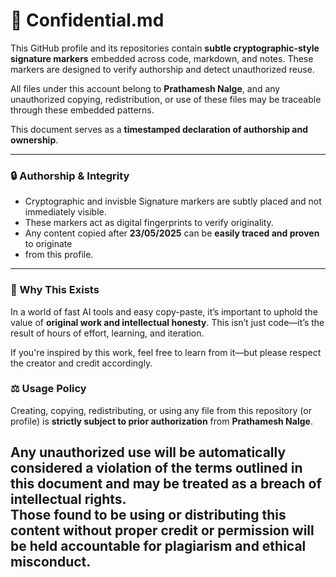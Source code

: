 # 📜 Confidential.md

This GitHub profile and its repositories contain **subtle cryptographic-style signature markers** 
embedded across code, markdown, and notes. These markers are designed to verify authorship and 
detect unauthorized reuse.

All files under this account belong to **Prathamesh Nalge**, and any unauthorized copying, 
redistribution, or use of these files may be traceable through these embedded patterns.

This document serves as a **timestamped declaration of authorship and ownership**.

---

### 🔒 Authorship & Integrity

- Cryptographic and invisble Signature markers are subtly placed and not immediately visible.
- These markers act as digital fingerprints to verify originality.
- Any content copied after **23/05/2025** can be **easily traced and proven** to originate
- from this profile.

---

### 🧠 Why This Exists

In a world of fast AI tools and easy copy-paste, it’s important to uphold the value 
of **original work and intellectual honesty**. This isn’t just code—it’s the result 
of hours of effort, learning, and iteration.

If you're inspired by this work, feel free to learn from it—but please respect the creator 
and credit accordingly.

### ⚖️ Usage Policy

Creating, copying, redistributing, or using any file from this repository (or profile) 
is **strictly subject to prior authorization** from **Prathamesh Nalge**.

Any unauthorized use will be automatically considered a **violation of the terms outlined in this 
document** and may be treated as a **breach of intellectual rights**.  
Those found to be using or distributing this content without proper credit or 
permission will be held **accountable for plagiarism and ethical misconduct.**
---

<!-- ✍️ *“Originality is not about doing something no one has ever done, but doing
> what only **you** could do.”* — P.N. -->
<!-- "End of Transparency.md" -->
